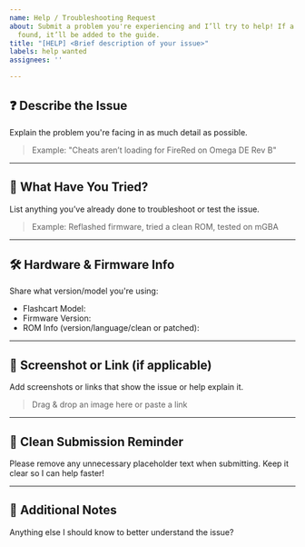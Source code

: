 ```yaml
---
name: Help / Troubleshooting Request
about: Submit a problem you're experiencing and I’ll try to help! If a solution is
  found, it’ll be added to the guide.
title: "[HELP] <Brief description of your issue>"
labels: help wanted
assignees: ''

---
```


## ❓ Describe the Issue
Explain the problem you're facing in as much detail as possible.

> Example: "Cheats aren’t loading for FireRed on Omega DE Rev B"

---

## 🧪 What Have You Tried?
List anything you’ve already done to troubleshoot or test the issue.

> Example: Reflashed firmware, tried a clean ROM, tested on mGBA

---

## 🛠️ Hardware & Firmware Info
Share what version/model you're using:

- Flashcart Model:
- Firmware Version:
- ROM Info (version/language/clean or patched):

---

## 🔗 Screenshot or Link (if applicable)
Add screenshots or links that show the issue or help explain it.

> Drag & drop an image here or paste a link

---

## 🧹 Clean Submission Reminder
Please remove any unnecessary placeholder text when submitting. Keep it clear so I can help faster!

---

## 💬 Additional Notes
Anything else I should know to better understand the issue?
